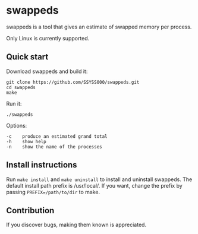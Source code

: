 # swappeds

swappeds is a tool that gives an estimate of swapped memory per
process.

Only Linux is currently supported.

## Quick start
Download swappeds and build it:

    git clone https://github.com/SSYSS000/swappeds.git
    cd swappeds
    make

Run it:

    ./swappeds

Options:
        
    -c    produce an estimated grand total
    -h    show help
    -n    show the name of the processes

## Install instructions
Run `make install` and `make uninstall` to install and uninstall swappeds.
The default install path prefix is /usr/local/. If you want,
change the prefix by passing `PREFIX=/path/to/dir` to make.

## Contribution
If you discover bugs, making them known is appreciated.
